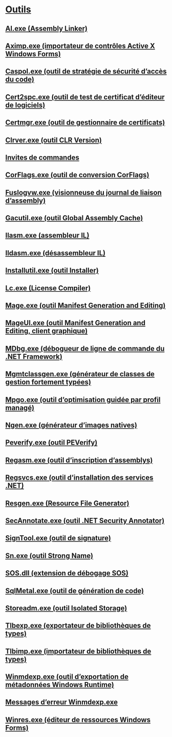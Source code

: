 # [Outils](index.md)
## [Al.exe (Assembly Linker)](al-exe-assembly-linker.md)
## [Aximp.exe (importateur de contrôles Active X Windows Forms)](aximp-exe-windows-forms-activex-control-importer.md)
## [Caspol.exe (outil de stratégie de sécurité d’accès du code)](caspol-exe-code-access-security-policy-tool.md)
## [Cert2spc.exe (outil de test de certificat d’éditeur de logiciels)](cert2spc-exe-software-publisher-certificate-test-tool.md)
## [Certmgr.exe (outil de gestionnaire de certificats)](certmgr-exe-certificate-manager-tool.md)
## [Clrver.exe (outil CLR Version)](clrver-exe-clr-version-tool.md)
## [Invites de commandes](developer-command-prompt-for-vs.md)
## [CorFlags.exe (outil de conversion CorFlags)](corflags-exe-corflags-conversion-tool.md)
## [Fuslogvw.exe (visionneuse du journal de liaison d’assembly)](fuslogvw-exe-assembly-binding-log-viewer.md)
## [Gacutil.exe (outil Global Assembly Cache)](gacutil-exe-gac-tool.md)
## [Ilasm.exe (assembleur IL)](ilasm-exe-il-assembler.md)
## [Ildasm.exe (désassembleur IL)](ildasm-exe-il-disassembler.md)
## [Installutil.exe (outil Installer)](installutil-exe-installer-tool.md)
## [Lc.exe (License Compiler)](lc-exe-license-compiler.md)
## [Mage.exe (outil Manifest Generation and Editing)](mage-exe-manifest-generation-and-editing-tool.md)
## [MageUI.exe (outil Manifest Generation and Editing, client graphique)](mageui-exe-manifest-generation-and-editing-tool-graphical-client.md)
## [MDbg.exe (débogueur de ligne de commande du .NET Framework)](mdbg-exe.md)
## [Mgmtclassgen.exe (générateur de classes de gestion fortement typées)](mgmtclassgen-exe.md)
## [Mpgo.exe (outil d’optimisation guidée par profil managé)](mpgo-exe-managed-profile-guided-optimization-tool.md)
## [Ngen.exe (générateur d’images natives)](ngen-exe-native-image-generator.md)
## [Peverify.exe (outil PEVerify)](peverify-exe-peverify-tool.md)
## [Regasm.exe (outil d’inscription d’assemblys)](regasm-exe-assembly-registration-tool.md)
## [Regsvcs.exe (outil d’installation des services .NET)](regsvcs-exe-net-services-installation-tool.md)
## [Resgen.exe (Resource File Generator)](resgen-exe-resource-file-generator.md)
## [SecAnnotate.exe (outil .NET Security Annotator)](secannotate-exe-net-security-annotator-tool.md)
## [SignTool.exe (outil de signature)](signtool-exe.md)
## [Sn.exe (outil Strong Name)](sn-exe-strong-name-tool.md)
## [SOS.dll (extension de débogage SOS)](sos-dll-sos-debugging-extension.md)
## [SqlMetal.exe (outil de génération de code)](sqlmetal-exe-code-generation-tool.md)
## [Storeadm.exe (outil Isolated Storage)](storeadm-exe-isolated-storage-tool.md)
## [Tlbexp.exe (exportateur de bibliothèques de types)](tlbexp-exe-type-library-exporter.md)
## [Tlbimp.exe (importateur de bibliothèques de types)](tlbimp-exe-type-library-importer.md)
## [Winmdexp.exe (outil d’exportation de métadonnées Windows Runtime)](winmdexp-exe-windows-runtime-metadata-export-tool.md)
## [Messages d’erreur Winmdexp.exe](winmdexp-exe-error-messages.md)
## [Winres.exe (éditeur de ressources Windows Forms)](winres-exe-windows-forms-resource-editor.md)
